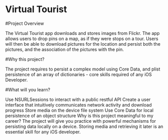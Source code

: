 # Virtual Tourist

#Project Overview

The Virtual Tourist app downloads and stores images from Flickr. The app allows users to drop pins on a map, as if they were stops on a tour. Users will then be able to download pictures for the location and persist both the pictures, and the association of the pictures with the pin.

#Why this project?

The project requires to persist a complex model using Core Data, and plist persistence of an array of dictionaries - core skills required of any iOS Developer.

#What will you learn?

Use NSURLSessions to interact with a public restful API
Create a user interface that intuitively communicates network activity and download progress
Store media on the device file system Use Core Data for local persistence of an object structure
Why is this project meaningful to my career?
The project will give you practice with powerful mechanisms for persisting data locally on a device. Storing media and retrieving it later is an essential skill for any iOS developer.
